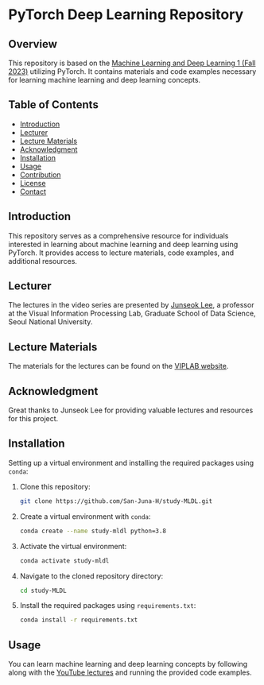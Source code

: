 # PyTorch Deep Learning Repository

## Overview

This repository is based on the [Machine Learning and Deep Learning 1 (Fall 2023)](https://www.youtube.com/watch?v=x3HWfjWFiQ0&list=PL0E_1UqNACXAc-tb9z2069eDeIOpcO8A2&pp=iAQB) utilizing PyTorch. It contains materials and code examples necessary for learning machine learning and deep learning concepts.

## Table of Contents

- [Introduction](#introduction)
- [Lecturer](#lecturer)
- [Lecture Materials](#lecture-materials)
- [Acknowledgment](#acknowledgment)
- [Installation](#installation)
- [Usage](#usage)
- [Contribution](#contribution)
- [License](#license)
- [Contact](#contact)

## Introduction

This repository serves as a comprehensive resource for individuals interested in learning about machine learning and deep learning using PyTorch. It provides access to lecture materials, code examples, and additional resources.

## Lecturer

The lectures in the video series are presented by [Junseok Lee](https://gsds.snu.ac.kr/people-post/joonseok-lee/), a professor at the Visual Information Processing Lab, Graduate School of Data Science, Seoul National University.

## Lecture Materials

The materials for the lectures can be found on the [VIPLAB website](http://viplab.snu.ac.kr/viplab/courses/mldl1_2023_1/).

## Acknowledgment

Great thanks to Junseok Lee for providing valuable lectures and resources for this project.

## Installation

Setting up a virtual environment and installing the required packages using `conda`:

1. Clone this repository:
    ```bash
    git clone https://github.com/San-Juna-H/study-MLDL.git
    ```
2. Create a virtual environment with `conda`:
    ```bash
    conda create --name study-mldl python=3.8
    ```
3. Activate the virtual environment:
    ```bash
    conda activate study-mldl
    ```
4. Navigate to the cloned repository directory:
    ```bash
    cd study-MLDL
    ```
5. Install the required packages using `requirements.txt`:
    ```bash
    conda install -r requirements.txt
    ```

## Usage

You can learn machine learning and deep learning concepts by following along with the [YouTube lectures](https://www.youtube.com/watch?v=x3HWfjWFiQ0&list=PL0E_1UqNACXAc-tb9z2069eDeIOpcO8A2&pp=iAQB) and running the provided code examples.
